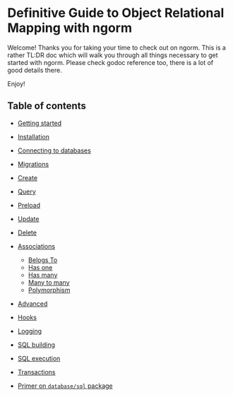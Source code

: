 # Definitive Guide to Object Relational Mapping with ngorm

Welcome! Thanks you for taking your time to check out on ngorm. This is a rather
TL:DR doc which will walk you through all things necessary to get started with
ngorm. Please check godoc reference too, there is a lot of good details there.

Enjoy!

## Table of contents

- [Getting started](#getting-started)
 - [Installation](#installation)
 - [Connecting to databases](#connecting-to-database)
 - [Migrations](#migrations)
 - [Create](#create)
 - [Query](#query)
 - [Preload](#preload)
 - [Update](#update)
 - [Delete](#delete)
 - [Associations](#associations)
    - [Belogs To](#belongs-to)
    - [Has one](#has-one)
    - [Has many](#has-many)
    - [Many to many](many-to-many)
    - [Polymorphism](#polymorphism)

- [Advanced](#advanced)
 - [Hooks](#hooks)
 - [Logging](#logging)
 - [SQL building](#sql-building)
 - [SQL execution](#sql-execution)
 - [Transactions](#transactions)

- [Primer on `database/sql` package](#primer-on-database-sql-package)
